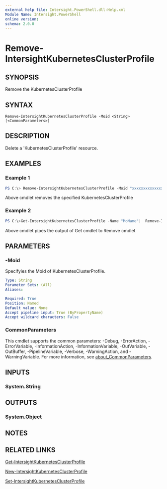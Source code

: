 ```yaml
---
external help file: Intersight.PowerShell.dll-Help.xml
Module Name: Intersight.PowerShell
online version:
schema: 2.0.0
---
```


# Remove-IntersightKubernetesClusterProfile

## SYNOPSIS
Remove the KubernetesClusterProfile

## SYNTAX

```
Remove-IntersightKubernetesClusterProfile -Moid <String> [<CommonParameters>]
```

## DESCRIPTION
Delete a &apos;KubernetesClusterProfile&apos; resource.

## EXAMPLES

### Example 1
```powershell
PS C:\> Remove-IntersightKubernetesClusterProfile -Moid "xxxxxxxxxxxxxxxxxxxxxxxxxxx"
```
Above cmdlet removes the specified KubernetesClusterProfile 

### Example 2
```powershell
PS C:\>Get-IntersightKubernetesClusterProfile -Name "MoName"|  Remove-IntersightKubernetesClusterProfile
```
Above cmdlet pipes the output of Get cmdlet to Remove cmdlet

## PARAMETERS

### -Moid
Specifyies the Moid of KubernetesClusterProfile.

```yaml
Type: String
Parameter Sets: (All)
Aliases:

Required: True
Position: Named
Default value: None
Accept pipeline input: True (ByPropertyName)
Accept wildcard characters: False
```

### CommonParameters
This cmdlet supports the common parameters: -Debug, -ErrorAction, -ErrorVariable, -InformationAction, -InformationVariable, -OutVariable, -OutBuffer, -PipelineVariable, -Verbose, -WarningAction, and -WarningVariable. For more information, see [about_CommonParameters](http://go.microsoft.com/fwlink/?LinkID=113216).

## INPUTS

### System.String

## OUTPUTS

### System.Object
## NOTES

## RELATED LINKS

[Get-IntersightKubernetesClusterProfile](./Get-IntersightKubernetesClusterProfile.md)

[New-IntersightKubernetesClusterProfile](./New-IntersightKubernetesClusterProfile.md)

[Set-IntersightKubernetesClusterProfile](./Set-IntersightKubernetesClusterProfile.md)

